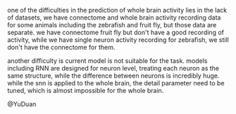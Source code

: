 one of the difficulties in the prediction of whole brain activity lies in the lack of datasets, we have connectome and whole brain activity recording data for some animals including the zebrafish and fruit fly, but those data are separate. we have connectome fruit fly but don't have a good recording of activity, while we have single neuron activity recording for zebrafish, we still don't have the connectome for them. 

another difficulty is current model is not suitable for the task. models including RNN are designed for neuron level, treating each neuron as the same structure, while the difference between neurons is incredibly huge.
while the snn is applied to the whole brain, the detail parameter need to be tuned, which is almost impossible for the whole brain.


@YuDuan